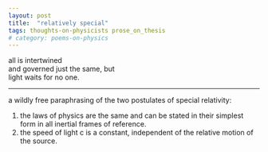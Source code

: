 ```yaml
---
layout: post
title:  "relatively special"
tags: thoughts-on-physicists prose_on_thesis
# category: poems-on-physics
---
```


all is intertwined  
and governed just the same, but  
light waits for no one.  

<!-- read more... -->

---

a wildly free paraphrasing of the two postulates of special relativity:

1. the laws of physics are the same and can be stated in their simplest form in all inertial frames of reference.
1. the speed of light c is a constant, independent of the relative motion of the source.
